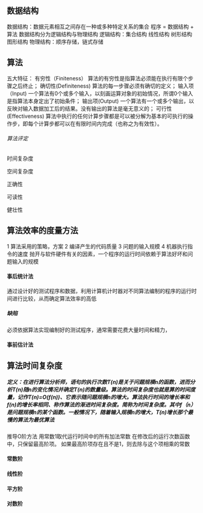## 数据结构
数据结构：数据元素相互之间存在一种或多种特定关系的集合
程序 = 数据结构 + 算法
数据结构分为逻辑结构与物理结构
逻辑结构：集合结构 线性结构 树形结构 图形结构
物理结构：顺序存储，链式存储
## 算法
五大特征：
有穷性（Finiteness）
算法的有穷性是指算法必须能在执行有限个步骤之后终止；
确切性(Definiteness)
算法的每一步骤必须有确切的定义；
输入项（Input)
一个算法有0个或多个输入，以刻画运算对象的初始情况，所谓0个输入是指算法本身定出了初始条件；
输出项(Output)
一个算法有一个或多个输出，以反映对输入数据加工后的结果。没有输出的算法是毫无意义的；
可行性(Effectiveness)
算法中执行的任何计算步骤都是可以被分解为基本的可执行的操作步，即每个计算步都可以在有限时间内完成（也称之为有效性）。
###### 算法评定
时间复杂度

空间复杂度

正确性

可读性

健壮性

## 算法效率的度量方法
1 算法采用的策略，方案
2 编译产生的代码质量
3 问题的输入规模
4 机器执行指令的速度
抛开与软件硬件有关的因素，一个程序的运行时间依赖于算法好坏和问题输入的规模
#### 事后统计法
通过设计好的测试程序和数据，利用计算机计时器对不同算法编制的程序的运行时间进行比较，从而确定算法效率的高低
##### 缺陷
必须依据算法实现编制好的测试程序，通常需要花费大量时间和精力， 
#### 事前估计法
## 算法时间复杂度
##### 定义：在进行算法分析师，语句的执行次数T(n)是关于问题规模n的函数，进而分析T(n)随n的变化情况并确定T(n)的数量级。算法的时间复杂度也就是算的时间度量，记作T(n)=O(f(n))、它表示随问题规模n的增大。算法执行时间的增长率和f(n)的增长率相同、称作算法的渐进时间复杂度。简称为时间复杂度。其中f（n）是问题规模n的某个函数。一般情况下，随着输入规模n的增大，T(n)增长那个最慢的算法为最优算法

推导O阶方法
用常数1取代运行时间中的所有加法常数
在修改后的运行次数函数中，只保留最高阶项。
如果最高阶项存在且不是1，则去除与这个项相乘的常数
#### 常数阶
#### 线性阶
#### 平方阶
####  对数阶
